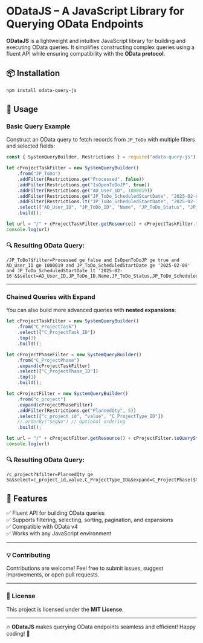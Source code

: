 # ODataJS – A JavaScript Library for Querying OData Endpoints  

**ODataJS** is a lightweight and intuitive JavaScript library for building and executing OData queries. It simplifies constructing complex queries using a fluent API while ensuring compatibility with the **OData protocol**.  

## 📦 Installation  
```sh
npm install odata-query-js
```

## 🚀 Usage  

### Basic Query Example  
Construct an OData query to fetch records from `JP_ToDo` with multiple filters and selected fields:  

```js
const { SystemQueryBuilder, Restrictions } = require("odata-query-js");

let cProjectTaskFilter = new SystemQueryBuilder()
    .from("JP_ToDo")
    .addFilter(Restrictions.ge("Processed", false))
    .addFilter(Restrictions.ge("IsOpenToDoJP", true))
    .addFilter(Restrictions.ge("AD_User_ID", 1000019))
    .addFilter(Restrictions.ge("JP_ToDo_ScheduledStartDate", "2025-02-09"))
    .addFilter(Restrictions.lt("JP_ToDo_ScheduledStartDate", "2025-02-16"))
    .select(["AD_User_ID", "JP_ToDo_ID", "Name", "JP_ToDo_Status", "JP_ToDo_ScheduledStartDate", "JP_ToDo_ScheduledEndDate"])
    .build();

let url = "/" + cProjectTaskFilter.getResource() + cProjectTaskFilter.toQueryString(true);
console.log(url)

```

### 🔍 Resulting OData Query:  
```
/JP_ToDo?$filter=Processed ge false and IsOpenToDoJP ge true and AD_User_ID ge 1000019 and JP_ToDo_ScheduledStartDate ge '2025-02-09' and JP_ToDo_ScheduledStartDate lt '2025-02-16'&$select=AD_User_ID,JP_ToDo_ID,Name,JP_ToDo_Status,JP_ToDo_ScheduledStartDate,JP_ToDo_ScheduledEndDate
```

---

### Chained Queries with Expand  
You can also build more advanced queries with **nested expansions**:  

```js
let cProjectTaskFilter = new SystemQueryBuilder()
    .from("C_ProjectTask")
    .select(["C_ProjectTask_ID"])
    .top(3)
    .build();

let cProjectPhaseFilter = new SystemQueryBuilder()
    .from("C_ProjectPhase")
    .expand(cProjectTaskFilter)
    .select(["C_ProjectPhase_ID"])
    .top(1)
    .build();

let cProjectFilter = new SystemQueryBuilder()
    .from("c_project")
    .expand(cProjectPhaseFilter)
    .addFilter(Restrictions.ge("PlannedQty", 5))
    .select(["c_project_id", "value", "C_ProjectType_ID"])
    //.orderBy("SeqNo") // Optional ordering
    .build();

let url = "/" + cProjectFilter.getResource() + cProjectFilter.toQueryString(true);
console.log(url)
```

### 🔍 Resulting OData Query:  
```
/c_project?$filter=PlannedQty ge 5&$select=c_project_id,value,C_ProjectType_ID&$expand=C_ProjectPhase($top=1;$select=C_ProjectPhase_ID;$expand=C_ProjectTask($top=3;$select=C_ProjectTask_ID))
```

## 📖 Features  
✅ Fluent API for building OData queries  
✅ Supports filtering, selecting, sorting, pagination, and expansions  
✅ Compatible with OData v4  
✅ Works with any JavaScript environment  

---

### 💡 Contributing  
Contributions are welcome! Feel free to submit issues, suggest improvements, or open pull requests.  

---

### 📜 License  
This project is licensed under the **MIT License**.  

---

🔥 **ODataJS** makes querying OData endpoints seamless and efficient! Happy coding! 🚀